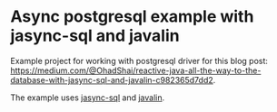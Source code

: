 # Async postgresql example with jasync-sql and javalin
Example project for working with postgresql driver for this blog post: https://medium.com/@OhadShai/reactive-java-all-the-way-to-the-database-with-jasync-sql-and-javalin-c982365d7dd2.  

The example uses [jasync-sql](https://github.com/jasync-sql/jasync-sql) and [javalin](https://github.com/tipsy/javalin).

